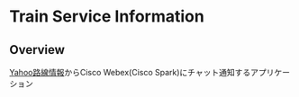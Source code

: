 # Train Service Information

## Overview
[Yahoo路線情報](http://transit.yahoo.co.jp/traininfo/top)からCisco Webex(Cisco Spark)にチャット通知するアプリケーション
